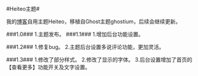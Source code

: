 #Heiteo主题#

我的[博客](http://nyf.pw/)自用主题Heiteo，移植自Ghost主题ghostium，后续会继续更新。

###1.0###
1.主题发布。
###1.1###
1.增加后台功能设置。

###1.2###
1.修复bug。
2.主题后台设置多说评论功能，更加灵活。

###1.3###
1.修改了部分样式。
2.修改了显示的字体。
3.后台设置增加了首页的【查看更多】功能开关及文字设置。